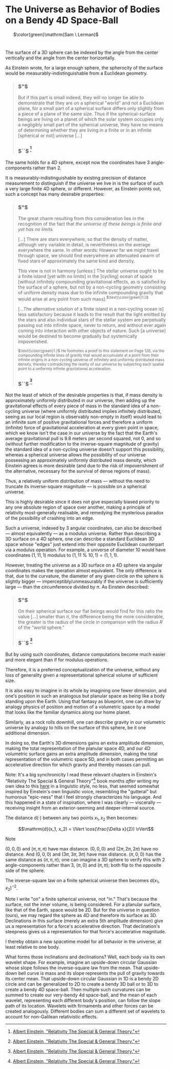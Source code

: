 # The Universe as Behavior of Bodies on a Bendy 4D Space-Ball

&ensp;&ensp;&ensp; $\color{green}\mathrm{Sam \ Lerman}$

#

The surface of a 3D sphere can be indexed by the angle from the center vertically and the angle from the center horizontally.

As Einstein wrote, for a large enough sphere, the spherocity of the surface would be measurably-indistinguishable from a Euclidean geometry.

> ### $"$
> But if this part is small indeed, they will no longer be able to demonstrate that they are on a spherical "world" and not a Euclidean plane, for a small part of a spherical surface differs only slightly from a piece of a plane of the same size. Thus if the spherical-surface beings are living on a planet of which the solar system occupies only a negligibly small part of the spherical universe, they have no means of determining whether they are living in a finite or in an infinite [spherical or not] universe [...]
> ### $``$ <sup>[^1]</sup>

The same holds for a 4D sphere, except now the coordinates have 3 angle-components rather than 2.

It is measurably-indistinguishable by existing precision of distance measurement to distinguish if the universe we live in is the surface of such a very large finite 4D sphere, or different. However, as Einstein points out, such a concept has many desirable properties:

> ### $"$
> The great charm resulting from this consideration lies in the recognition of the fact that *the universe of these beings is finite and yet has no limits.* 
>
> [...] There are stars everywhere, so that the density of matter, although very variable in detail, is nevertheless on the average everywhere the same. In other words: However far we might travel through space, we should find everywhere an attenuated swarm of fixed stars of approximately the same kind and density.
> 
> This view is not in harmony [unless:] The stellar universe ought to be a finite island [yet with no limits] in the [cycling] ocean of space [without infinitely compounding gravitational effects, as is satisfied by the surface of a sphere, but not by a non-cycling geometry consisting of uniform density mass due to the infinite compounding gravity that would arise at any point from such mass].<sup>$\text{\color{green}1.}$</sup>
>
> [...The alternative solution of a finite island in a non-cycling ocean is] less satisfactory because it leads to the result that the light emitted by the stars and also individual stars of the stellar system are perpetually passing out into infinite space, never to return, and without ever again coming into interaction with other objects of nature. Such [a universe] would be destined to become gradually but systemically impoverished.
>
> <sub>$\text{\color{green}1.}$ He footnotes a proof to this statement on Page 126, via the compounding infinite lines of gravity that would accumulate at a point from their infinite origins in a non-cycling universe of infinitely and uniformly distributed mass density, thereby contradicting the reality of our universe by subjecting each spatial point to a uniformly infinite gravitational acceleration.</sub>
>
> ### $``$ <sup>[^1]</sup>

Not the least of which of the desirable properties is that, if mass density is approximately uniformly distributed in our universe, then adding up the gravitational effects of every piece of mass in the standard idea of a non-cycling universe (where uniformly distributed implies infinitely distributed, seeing as our local region is observably non-empty in itself) would lead to an infinite sum of positive gravitational forces and therefore a uniform (infinite) force of gravitational acceleration at every given point in space, which we know isn't the case in our universe by the fact that the Earth's average gravitational pull is 9.8 meters per second squared, not 0, and so (without further modification to the inverse-square magnitude of gravity) the standard idea of a non-cycling universe doesn't support this possibility, whereas a spherical universe allows the possibility of our universe possessing an approximately uniformly distributed mass density, which Einstein agrees is more desirable (and due to the risk of impoverishment of the alternative, necessary for the survival of dense regions of mass).

Thus, a relatively uniform distribution of mass — without the need to truncate its inverse-square magnitude — is possible on a spherical universe.

This is highly desirable since it does not give especially biased priority to any one absolute region of space over another, making a principle of relativity most-generally realisable, and remedying the mysterious paradox of the possibility of crashing into an edge.

Such a universe, indexed by 3 angular coordinates, can also be described — almost equivalently — as a modulus universe. Rather than describing a 3D surface on a 4D sphere, one can describe a standard Euclidean 3D space whose "edges" just extend into their opposite Euclidean counterpart via a modulus operation. For example, a universe of diameter $10$ would have coordinates $(1, 11, 1)$ modulus to $(1, 11$ % $10, 1) = (1, 1, 1)$.

However, treating the universe as a 3D surface on a 4D sphere via angular coordinates makes the operation almost equivalent. The only difference is that, due to the curvature, the diameter of any given circle on the sphere is slightly bigger — imperceptibly/unmeasurably if the universe is sufficiently large — than the circumference divided by $\pi$. As Einstein described:

> ### $"$
> On their spherical surface our flat beings would find for this ratio the value [...] smaller than $\pi$, the difference being the more considerable, the greater is the radius of the circle in comparison with the radius $R$ of the "world sphere."
> ### $``$ <sup>[^1]</sup>

But by using such coordinates, distance computations become much easier and more elegant than if for modulus operations.

Therefore, it is a preferred conceptualization of the universe, without any loss of generality given a representational spherical volume of sufficient size.

It is also easy to imagine in its whole by imagining one fewer dimension, and one's position in such an analogous but planular space as being like a body standing upon the Earth. Using that fantasy as blueprint, one can draw by analogy physics of position and motion of a volumetric space by a model that looks like the familiar dynamics along our home planet.

Similarly, as a rock rolls downhill, one can describe gravity in our volumetric universe by analogy to hills on the surface of this sphere, be it one additional dimension.

In doing so, the Earth's 3D dimensions gains an extra amplitude dimension, making the total representation of the planular space 4D, and our 4D volumetric surface gains an extra amplitude dimension, making the total representation of the volumetric space 5D, and in both cases permitting an accelerative direction for which gravity and thereby masses can pull.

Note: It's a big synchronicity I read these relevant chapters in Einstein's "Relativity The Special & General Theory"[^1] book months *after* writing my own idea to this [here](https://github.com/animal-tree/Writing-stuff-2/blob/main/Theories/Colossal-Misery.md) in a linguistic style, no less, that seemed somewhat inspired by Einstein's own linguistic voice, resembling the "gutteral" but humorous "epic-ness" that I feel strongly characterizes his language. And this happened in a state of inspiration, where I was clearly — viscerally — receiving insight from an exterior-seeming and deeper-internal source.

The distance $\mathrm{d}(\cdot)$ between any two points $x_1, x_2$ then becomes:

$$\mathrm{d}(x_1, x_2) = \lVert \cos(\frac{\Delta x}{2}) \rVert$$

> [!NOTE]
> $(0, 0, 0)$ and $(\pi, \pi, \pi)$ have max distance. $(0, 0, 0)$ and $(2\pi, 2\pi, 2\pi)$ have no distance. And $(0, 0, 0)$ and $(3\pi, 3\pi, 3\pi)$ have max distance. $(\pi, 0, 0)$ has the same distance as $(\pi, \pi, \pi)$; one can imagine a 3D sphere to verify this with 2 angle-components rather than 3, $(\pi, 0)$ and $(\pi, \pi)$; both flip to the opposite side of the sphere.

The inverse-square law on a finite spherical universe then becomes $\mathrm{d}(x_1, x_2)^{-2}$.

Note I write "on" a finite spherical universe, not "in." That's because the surface, not the inner volume, is being considered. For a planular surface, like that of the Earth, space would be 2D. But for the universe in question (ours), we may regard the sphere as 4D and therefore its surface as 3D. Declinations in this surface (merely an extra 5th amplitude dimension) give us a representation for a force's accelerative direction. That declination's steepness gives us a representation for that force's accelerative magnitude.

I thereby obtain a new spacetime model for all behavior in the universe, at least relative to one body.

What forms those inclinations and declinations? Well, each body via its own wavelet shape. For example, imagine an upside-down circular Gaussian whose slope follows the inverse-square law from the mean. That upside-down bell curve is mass and its slope represents the pull of gravity towards its center mean. That upside-down circular Gaussian in 1D is a bendy 2D circle and can be generalized to 2D to create a bendy 3D ball or to 3D to create a bendy 4D space-ball. Then multiple such curvatures can be summed to create our very-bendy 4d space-ball, and the mean of each wavelet, representing each different body's position, can follow the slope path of its location. Wavelets with firmaments and other forces can be created analogously. Different bodies can sum a different set of wavelets to account for non-Galilean relativistic effects.

[^1]: [Albert Einstein, "Relativity The Special & General Theory."](https://a.co/d/50TwgPd)
